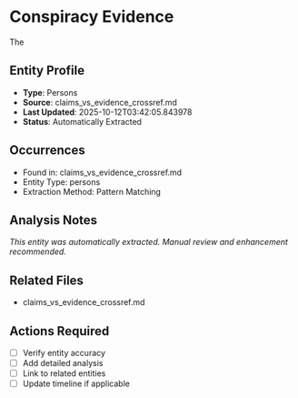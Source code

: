 # Conspiracy Evidence
The

## Entity Profile
- **Type**: Persons
- **Source**: claims_vs_evidence_crossref.md
- **Last Updated**: 2025-10-12T03:42:05.843978
- **Status**: Automatically Extracted

## Occurrences
- Found in: claims_vs_evidence_crossref.md
- Entity Type: persons
- Extraction Method: Pattern Matching

## Analysis Notes
*This entity was automatically extracted. Manual review and enhancement recommended.*

## Related Files
- claims_vs_evidence_crossref.md

## Actions Required
- [ ] Verify entity accuracy
- [ ] Add detailed analysis
- [ ] Link to related entities
- [ ] Update timeline if applicable
